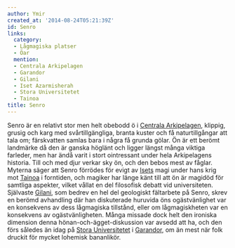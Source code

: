 ```yaml
---
author: Ymir
created_at: '2014-08-24T05:21:39Z'
id: Senro
links:
  category:
  - Lågmagiska platser
  - Öar
  mention:
  - Centrala Arkipelagen
  - Garandor
  - Gilani
  - Iset Azarmisherah
  - Stora Universitetet
  - Tainoa
title: Senro
---
```


Senro är en relativt stor men helt obebodd ö i [Centrala Arkipelagen], klippig, grusig och karg med
svårtillgängliga, branta kuster och få naturtillgångar att tala om; färskvatten samlas bara i några
få grunda gölar. Ön är ett berömt landmärke då den är ganska höglänt och ligger längst många viktiga
farleder, men har ändå varit i stort ointressant under hela Arkipelagens historia. Till och med djur
verkar sky ön, och den bebos mest av fåglar. Myterna säger att Senro förrödes för evigt av [Isets]
magi under hans krig mot [Tainoa] i forntiden, och magiker har länge känt till att ön är magidöd för
samtliga aspekter, vilket vållat en del filosofisk debatt vid universiteten. Självaste [Gilani], som
bedrev en hel del geologiskt fältarbete på Senro, skrev en berömd avhandling där han diskuterade
huruvida öns ogästvänlighet var en konsekvens av dess lågmagiska tillstånd, eller om lågmagiskheten
var en konsekvens av ogästvänligheten. Många missade dock helt den ironiska dimension denna
hönan-och-ägget-diskussion var avsedd att ha, och den förs således än idag på [Stora Universitetet]
i [Garandor], om än mest när folk druckit för mycket lohemisk bananlikör.

  [Centrala Arkipelagen]: Centrala_Arkipelagen
  [Isets]: Iset_Azarmisherah
  [Tainoa]: Tainoa
  [Gilani]: Gilani
  [Stora Universitetet]: Stora_Universitetet
  [Garandor]: Garandor